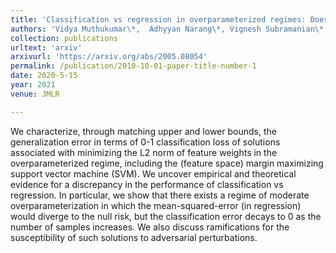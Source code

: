 ```yaml
---
title: 'Classification vs regression in overparameterized regimes: Does the loss function matter?'
authors: 'Vidya Muthukumar\*,  Adhyyan Narang\*, Vignesh Subramanian\*, Mikhail Belkin, Daniel Hsu, Anant Sahai'
collection: publications
urltext: 'arxiv'
arxivurl: 'https://arxiv.org/abs/2005.08054'
permalink: /publication/2010-10-01-paper-title-number-1
date: 2020-5-15
year: 2021
venue: JMLR

---
```


We characterize, through matching upper and lower bounds, the generalization error in terms of 0-1 classification loss of solutions associated with minimizing the L2 norm of feature weights in the overparameterized regime, including the (feature space) margin maximizing support vector machine (SVM).
We uncover empirical and theoretical evidence for a discrepancy in the performance of classification vs regression.
In particular, we show that there exists a regime of moderate overparameterization in which the mean-squared-error (in regression) would diverge to the null risk, but the classification error decays to 0 as the number of samples increases.
We also discuss ramifications for the susceptibility of such solutions to adversarial perturbations.
